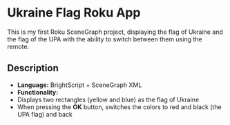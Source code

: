 # Ukraine Flag Roku App 

This is my first Roku SceneGraph project, displaying the flag of Ukraine and the flag of the UPA with the ability to switch between them using the remote.

## Description

- **Language:** BrightScript + SceneGraph XML
- **Functionality:**
- Displays two rectangles (yellow and blue) as the flag of Ukraine
- When pressing the **OK** button, switches the colors to red and black (the UPA flag) and back
